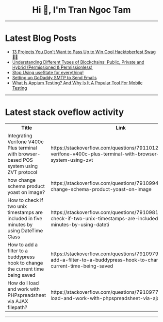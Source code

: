 <h1 align="center">Hi 👋, I'm Tran Ngoc Tam</h1>

---

# Latest Blog Posts 
<!-- BLOG-POST-LIST:START -->
- [13 Projects You Don&#39;t Want to Pass Up to Win Cool Hacktoberfest Swag 🎁🎃](https://dev.to/copilotkit/13-projects-you-dont-want-to-pass-up-to-win-cool-hacktoberfest-swag-4dc9)
- [Understanding Different Types of Blockchains: Public, Private and Hybrid &lpar;Permissioned &amp; Permissionless&rpar;](https://dev.to/kalpstudio/understanding-different-types-of-blockchains-public-private-and-hybrid-permissioned-permissionless-4oe8)
- [Stop Using useState for everything!](https://dev.to/willon/stop-using-usestate-for-everything-4bal)
- [Setting up GoDaddy SMTP to Send Emails](https://dev.to/veljkoristic/setting-up-godaddy-smtp-to-send-emails-2b7i)
- [What Is Appium Testing? And Why Is It A Popular Tool For Mobile Testing](https://dev.to/ronika_kashyap/what-is-appium-testing-and-why-is-it-a-popular-tool-for-mobile-testing-1j9l)
<!-- BLOG-POST-LIST:END -->

---

# Latest stack oveflow activity
<table>
  <tr><th>Title</th><th>Link</th></tr>
  <!-- STACKOVERFLOW:START --><tr><td>Integrating Verifone V400c Plus terminal with browser-based POS system using ZVT protocol</td><td>https://stackoverflow.com/questions/79110123/integrating-verifone-v400c-plus-terminal-with-browser-based-pos-system-using-zvt</td></tr><tr><td>how change schema product yoast on image?</td><td>https://stackoverflow.com/questions/79109948/how-change-schema-product-yoast-on-image</td></tr><tr><td>How to check if two unix timestamps are included in five minutes by using DateTime Class</td><td>https://stackoverflow.com/questions/79109816/how-to-check-if-two-unix-timestamps-are-included-in-five-minutes-by-using-dateti</td></tr><tr><td>How to add a filter to a buddypress hook to change the current time being saved</td><td>https://stackoverflow.com/questions/79109790/how-to-add-a-filter-to-a-buddypress-hook-to-change-the-current-time-being-saved</td></tr><tr><td>How do I load and work with PHPspreadsheet via AJAX filepath?</td><td>https://stackoverflow.com/questions/79109773/how-do-i-load-and-work-with-phpspreadsheet-via-ajax-filepath</td></tr><!-- STACKOVERFLOW:END -->
</table>

---


